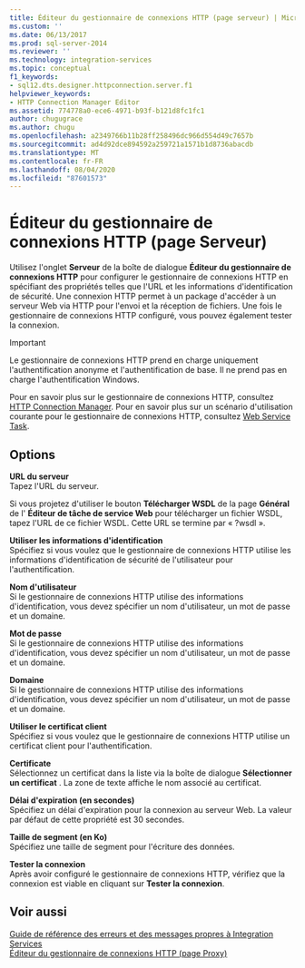 ```yaml
---
title: Éditeur du gestionnaire de connexions HTTP (page serveur) | Microsoft Docs
ms.custom: ''
ms.date: 06/13/2017
ms.prod: sql-server-2014
ms.reviewer: ''
ms.technology: integration-services
ms.topic: conceptual
f1_keywords:
- sql12.dts.designer.httpconnection.server.f1
helpviewer_keywords:
- HTTP Connection Manager Editor
ms.assetid: 774778a0-ece6-4971-b93f-b121d8fc1fc1
author: chugugrace
ms.author: chugu
ms.openlocfilehash: a2349766b11b28ff258496dc966d554d49c7657b
ms.sourcegitcommit: ad4d92dce894592a259721a1571b1d8736abacdb
ms.translationtype: MT
ms.contentlocale: fr-FR
ms.lasthandoff: 08/04/2020
ms.locfileid: "87601573"
---
```

# <a name="http-connection-manager-editor-server-page"></a>Éditeur du gestionnaire de connexions HTTP (page Serveur)
  Utilisez l'onglet **Serveur** de la boîte de dialogue **Éditeur du gestionnaire de connexions HTTP** pour configurer le gestionnaire de connexions HTTP en spécifiant des propriétés telles que l'URL et les informations d'identification de sécurité. Une connexion HTTP permet à un package d'accéder à un serveur Web via HTTP pour l'envoi et la réception de fichiers. Une fois le gestionnaire de connexions HTTP configuré, vous pouvez également tester la connexion.  
  
> [!IMPORTANT]  
>  Le gestionnaire de connexions HTTP prend en charge uniquement l'authentification anonyme et l'authentification de base. Il ne prend pas en charge l'authentification Windows.  
  
 Pour en savoir plus sur le gestionnaire de connexions HTTP, consultez [HTTP Connection Manager](connection-manager/http-connection-manager.md). Pour en savoir plus sur un scénario d'utilisation courante pour le gestionnaire de connexions HTTP, consultez [Web Service Task](control-flow/web-service-task.md).  
  
## <a name="options"></a>Options  
 **URL du serveur**  
 Tapez l'URL du serveur.  
  
 Si vous projetez d'utiliser le bouton **Télécharger WSDL** de la page **Général** de l' **Éditeur de tâche de service Web** pour télécharger un fichier WSDL, tapez l'URL de ce fichier WSDL. Cette URL se termine par « ?wsdl ».  
  
 **Utiliser les informations d'identification**  
 Spécifiez si vous voulez que le gestionnaire de connexions HTTP utilise les informations d'identification de sécurité de l'utilisateur pour l'authentification.  
  
 **Nom d'utilisateur**  
 Si le gestionnaire de connexions HTTP utilise des informations d'identification, vous devez spécifier un nom d'utilisateur, un mot de passe et un domaine.  
  
 **Mot de passe**  
 Si le gestionnaire de connexions HTTP utilise des informations d'identification, vous devez spécifier un nom d'utilisateur, un mot de passe et un domaine.  
  
 **Domaine**  
 Si le gestionnaire de connexions HTTP utilise des informations d'identification, vous devez spécifier un nom d'utilisateur, un mot de passe et un domaine.  
  
 **Utiliser le certificat client**  
 Spécifiez si vous voulez que le gestionnaire de connexions HTTP utilise un certificat client pour l'authentification.  
  
 **Certificate**  
 Sélectionnez un certificat dans la liste via la boîte de dialogue **Sélectionner un certificat** . La zone de texte affiche le nom associé au certificat.  
  
 **Délai d'expiration (en secondes)**  
 Spécifiez un délai d'expiration pour la connexion au serveur Web. La valeur par défaut de cette propriété est 30 secondes.  
  
 **Taille de segment (en Ko)**  
 Spécifiez une taille de segment pour l'écriture des données.  
  
 **Tester la connexion**  
 Après avoir configuré le gestionnaire de connexions HTTP, vérifiez que la connexion est viable en cliquant sur **Tester la connexion**.  
  
## <a name="see-also"></a>Voir aussi  
 [Guide de référence des erreurs et des messages propres à Integration Services](../../2014/integration-services/integration-services-error-and-message-reference.md)   
 [Éditeur du gestionnaire de connexions HTTP &#40;page Proxy&#41;](../../2014/integration-services/http-connection-manager-editor-proxy-page.md)  
  
  
